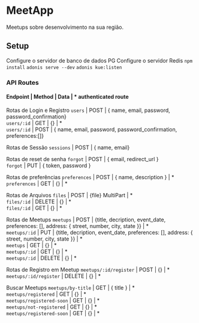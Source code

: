 # MeetApp

Meetups sobre desenvolvimento na sua região.

## Setup

Configure o servidor de banco de dados PG
Configure o servidor Redis
`npm install`
`adonis serve --dev`
`adonis kue:listen`

### API Routes

#### Endpoint | Method | Data | * authenticated route

Rotas de Login e Registro
 `users` | POST | { name, email, password, password_confirmation}  
 `users/:id` | GET | {} | *   
 `users/:id` | POST | { name, email, password, password_confirmation, preferences:[]}   

Rotas de Sessão
 `sessions` | POST | { name, email}  

Rotas de reset de senha
 `forgot` | POST | { email, redirect_url }  
 `forgot` | PUT | { token, password }  

Rotas de preferências
 `preferences` | POST | { name, description } | *  
 `preferences` | GET | {} | *  

Rotas de Arquivos
 `files` | POST | {file} MultiPart | *  
 `files/:id` | DELETE | {} | *  
 `files/:id` | GET | {} | *  

Rotas de Meetups
 `meetups` | POST | {title, decription, event_date, preferences: [], address: {
  street, number, city, state
 }} | *  
 `meetups/:id` | PUT | {title, decription, event_date, preferences: [], address: {
  street, number, city, state
 }} | *  
 `meetups` | GET | {} | *  
 `meetups/:id` | GET | {} | *  
 `meetups/:id` | DELETE | {} | *  

Rotas de Registro em Meetup
 `meetups/:id/register` | POST | {} | *  
 `meetups/:id/register` | DELETE | {} | *  

Buscar Meetups
 `meetups/by-title` | GET | { title } | *  
 `meetups/registered` | GET | {} | *  
 `meetups/registered-soon` | GET | {} | *  
 `meetups/not-registered` | GET | {} | *  
 `meetups/registered-soon` | GET | {} | *  
